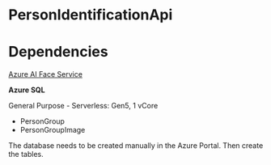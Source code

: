 # PersonIdentificationApi

# Dependencies

[Azure AI Face Service](https://learn.microsoft.com/en-us/azure/ai-services/computer-vision/overview-identity)

<b>Azure SQL</b>

General Purpose - Serverless: Gen5, 1 vCore 
- PersonGroup
- PersonGroupImage

The database needs to be created manually in the Azure Portal. Then create the tables.
